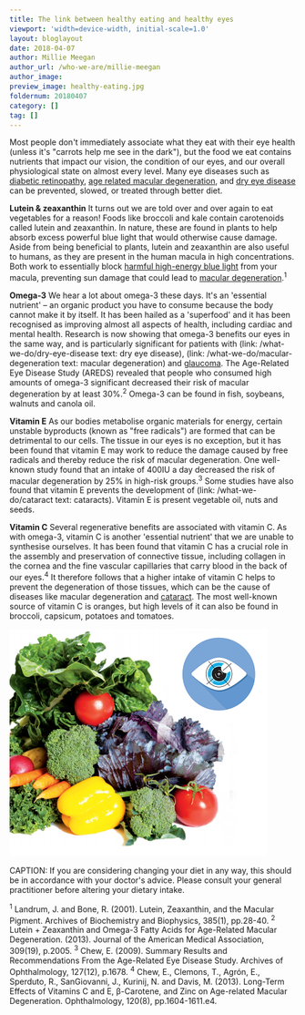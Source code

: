 ```yaml
---
title: The link between healthy eating and healthy eyes
viewport: 'width=device-width, initial-scale=1.0'
layout: bloglayout
date: 2018-04-07
author: Millie Meegan
author_url: /who-we-are/millie-meegan
author_image: 
preview_image: healthy-eating.jpg
foldernum: 20180407
category: []
tag: []
---
```


Most people don't immediately associate what they eat with their eye health (unless it's "carrots help me see in the dark"), but the food we eat contains nutrients that impact our vision, the condition of our eyes, and our overall physiological state on almost every level. Many eye diseases such as [diabetic retinopathy](/what-we-do/diabetes), [age related macular degeneration](/what-we-do/macular-degeneration), and [dry eye disease](/what-we-do/dry-eye-disease) can be prevented, slowed, or treated through better diet.

<b>Lutein & zeaxanthin</b> 
It turns out we are told over and over again to eat vegetables for a reason! Foods like broccoli and kale contain carotenoids called lutein and zeaxanthin. In nature, these are found in plants to help absorb excess powerful blue light that would otherwise cause damage. Aside from being beneficial to plants, lutein and zeaxanthin are also useful to humans, as they are present in the human macula in high concentrations. Both work to essentially block [harmful high-energy blue light](/what-we-do/digital-eye-strain) from your macula, preventing sun damage that could lead to [macular degeneration](/what-we-do/macular-degeneration).<sup>1</sup> 

<b>Omega-3</b>
We hear a lot about omega-3 these days. It's an 'essential nutrient' – an organic product you have to consume because the body cannot make it by itself. It has been hailed as a 'superfood' and it has been recognised as improving almost all aspects of health, including cardiac and mental health.  Research is now showing that omega-3 benefits our eyes in the same way, and is particularly significant for patients with (link: /what-we-do/dry-eye-disease text: dry eye disease), (link: /what-we-do/macular-degeneration text: macular degeneration) and [glaucoma](/what-we-do/glaucoma). The Age-Related Eye Disease Study (AREDS) revealed that people who consumed high amounts of omega-3 significant decreased their risk of macular degeneration by at least 30%.<sup>2</sup> Omega-3 can be found in fish, soybeans, walnuts and canola oil.

<b>Vitamin E</b>
As our bodies metabolise organic materials for energy, certain unstable byproducts (known as "free radicals") are formed that can be detrimental to our cells. The tissue in our eyes is no exception, but it has been found that vitamin E may work to reduce the damage caused by free radicals and thereby reduce the risk of macular degeneration. One well-known study found that an intake of 400IU a day decreased the risk of macular degeneration by 25% in high-risk groups.<sup>3</sup> Some studies have also found that vitamin E prevents the development of (link: /what-we-do/cataract text: cataracts). Vitamin E is present vegetable oil, nuts and seeds.

<b>Vitamin C</b>
Several regenerative benefits are associated with vitamin C. As with omega-3, vitamin C is another 'essential nutrient' that we are unable to synthesise ourselves. It has been found that vitamin C has a crucial role in the assembly and preservation of connective tissue, including collagen in the cornea and the fine vascular capillaries that carry blood in the back of our eyes.<sup>4</sup> It therefore follows that a higher intake of vitamin C helps to prevent the degeneration of those tissues, which can be the cause of diseases like macular degeneration and [cataract](/what-we-do/cataract). The most well-known source of vitamin C is oranges, but high levels of it can also be found in broccoli, capsicum, potatoes and tomatoes.

![](healthy-eating-healthy-eyes.png)

CAPTION: If you are considering changing your diet in any way, this should be in accordance with your doctor's advice. Please consult your general practitioner before altering your dietary intake.

<sup>1</sup> Landrum, J. and Bone, R. (2001). Lutein, Zeaxanthin, and the Macular Pigment. Archives of Biochemistry and Biophysics, 385(1), pp.28-40.
<sup>2</sup> Lutein + Zeaxanthin and Omega-3 Fatty Acids for Age-Related Macular Degeneration. (2013). Journal of the American Medical Association, 309(19), p.2005.
<sup>3</sup> Chew, E. (2009). Summary Results and Recommendations From the Age-Related Eye Disease Study. Archives of Ophthalmology, 127(12), p.1678.
<sup>4</sup> Chew, E., Clemons, T., Agrón, E., Sperduto, R., SanGiovanni, J., Kurinij, N. and Davis, M. (2013). Long-Term Effects of Vitamins C and E, β-Carotene, and Zinc on Age-related Macular Degeneration. Ophthalmology, 120(8), pp.1604-1611.e4.
